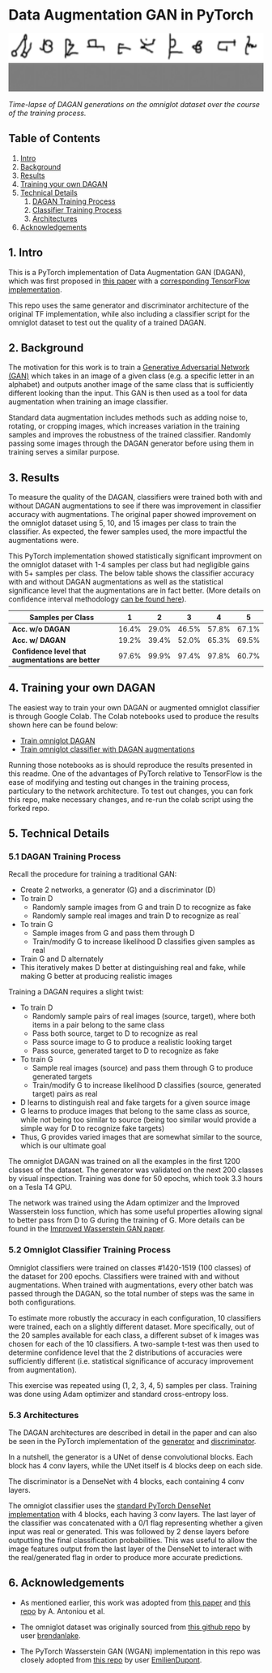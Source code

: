 # Data Augmentation GAN in PyTorch

<img src="resources/dagan_tracking_images.png" width=560 height=56/>
<img src="resources/dagan_training_progress.gif" width=560 height=56/>

<i>Time-lapse of DAGAN generations on the omniglot dataset over the course of the training process.</i>


## Table of Contents
1. [Intro](#intro)
2. [Background](#background)
3. [Results](#results)
4. [Training your own DAGAN](#train)
5. [Technical Details](#details)
	1. [DAGAN Training Process](#dagan_train)
	2. [Classifier Training Process](#classifier_train)
	3. [Architectures](#architectures)
6. [Acknowledgements](#acknowledgements)

## 1. Intro <a name="intro"></a>

This is a PyTorch implementation of Data Augmentation GAN (DAGAN), which was first proposed in [this paper](https://arxiv.org/abs/1711.04340) with a [corresponding TensorFlow implementation](https://github.com/AntreasAntoniou/DAGAN).

This repo uses the same generator and discriminator architecture of the original TF implementation, while also including a classifier script for the omniglot dataset to test out the quality of a trained DAGAN.

## 2. Background <a name="background"></a>

The motivation for this work is to train a [Generative Adversarial Network (GAN)](https://en.wikipedia.org/wiki/Generative_adversarial_network) which takes in an image of a given class (e.g. a specific letter in an alphabet) and outputs another image of the same class that is sufficiently different looking than the input. This GAN is then used as a tool for data augmentation when training an image classifier.

Standard data augmentation includes methods such as adding noise to, rotating, or cropping images, which increases variation in the training samples and improves the robustness of the trained classifier. Randomly passing some images through the DAGAN generator before using them in training serves a similar purpose.

## 3. Results <a name="results"></a>

To measure the quality of the DAGAN, classifiers were trained both with and without DAGAN augmentations to see if there was improvement in classifier accuracy with augmentations. The original paper showed improvement on the omniglot dataset using 5, 10, and 15 images per class to train the classifier. As expected, the fewer samples used, the more impactful the augmentations were.

This PyTorch implementation showed statistically significant improvment on the omniglot dataset with 1-4 samples per class but had negligible gains with 5+ samples per class. The below table shows the classifier accuracy with and without DAGAN augmentations as well as the statistical significance level that the augmentations are in fact better. (More details on confidence interval methodology [can be found here](#classifier_train)).


| Samples per Class                            | 1     | 2     | 3     | 4     | 5     |
|----------------------------------------------|-------|-------|-------|-------|-------|
| <b>Acc. w/o DAGAN</b>                               | 16.4% | 29.0% | 46.5% | 57.8% | 67.1% |
| <b>Acc. w/ DAGAN</b>                                | 19.2% | 39.4% | 52.0% | 65.3% | 69.5% |
| <b>Confidence level that augmentations are better | 97.6% | 99.9% | 97.4% | 97.8% | 60.7% |


## 4. Training your own DAGAN <a name="train"></a>

The easiest way to train your own DAGAN or augmented omniglot classifier is through Google Colab. The Colab notebooks used to produce the results shown here can be found below:
- [Train omniglot DAGAN](https://colab.research.google.com/drive/1U-twOEiguyIgiL6h9H6130tF-O_g-b-u)
- [Train omniglot classifier with DAGAN augmentations](https://colab.research.google.com/drive/1oJggcS6-3x_chbEfahSJCsy19kWBxWeE)

Running those notebooks as is should reproduce the results presented in this readme. One of the advantages of PyTorch relative to TensorFlow is the ease of modifying and testing out changes in the training process, particulary to the network architecture. To test out changes, you can fork this repo, make necessary changes, and re-run the colab script using the forked repo.

## 5. Technical Details <a name="details"></a>

### 5.1 DAGAN Training Process <a name="dagan_train"></a>
Recall the procedure for training a traditional GAN:
  - Create 2 networks, a generator (G) and a discriminator (D)
  - To train D
    - Randomly sample images from G and train D to recognize as fake
    - Randomly sample real images and train D to recognize as real`
  - To train G
    - Sample images from G and pass them through D
    - Train/modify G to increase likelihood D classifies given samples as real
  - Train G and D alternately
  - This iteratively makes D better at distinguishing real and fake, while making G better at producing realistic images

Training a DAGAN requires a slight twist:
  - To train D
    - Randomly sample pairs of real images (source, target), where both items in a pair belong to the same class
    - Pass both source, target to D to recognize as real
    - Pass source image to G to produce a realistic looking target
    - Pass source, generated target to D to recognize as fake
  - To train G
    - Sample real images (source) and pass them through G to produce generated targets
    - Train/modify G to increase likelihood D classifies (source, generated target) pairs as real
  - D learns to distinguish real and fake targets for a given source image
  - G learns to produce images that belong to the same class as source, while not being too similar to source (being too similar would provide a simple way for D to recognize fake targets)
  - Thus, G provides varied images that are somewhat similar to the source, which is our ultimate goal

The omniglot DAGAN was trained on all the examples in the first 1200 classes of the dataset. The generator was validated on the next 200 classes by visual inspection. Training was done for 50 epochs, which took 3.3 hours on a Tesla T4 GPU.

The network was trained using the Adam optimizer and the Improved Wasserstein loss function, which has some useful properties allowing signal to better pass from D to G during the training of G. More details can be found in the [Improved Wasserstein GAN paper](https://arxiv.org/abs/1704.00028).

### 5.2 Omniglot Classifier Training Process <a name="classifier_train"></a>

Omniglot classifiers were trained on classes #1420-1519 (100 classes) of the dataset for 200 epochs. Classifiers were trained with and without augmentations. When trained with augmentations, every other batch was passed through the DAGAN, so the total number of steps was the same in both configurations.

To estimate more robustly the accuracy in each configuration, 10 classifiers were trained, each on a slightly different dataset. More specifically, out of the 20 samples available for each class, a different subset of k images was chosen for each of the 10 classifiers. A two-sample t-test was then used to determine confidence level that the 2 distributions of accuracies were sufficiently different (i.e. statistical significance of accuracy improvement from augmentation).

This exercise was repeated using (1, 2, 3, 4, 5) samples per class. Training was done using Adam optimizer and standard cross-entropy loss.

### 5.3 Architectures <a name="architectures"></a>

The DAGAN architectures are described in detail in the paper and can also be seen in the PyTorch implementation of the [generator](https://github.com/amurthy1/dagan_torch/blob/master/generator.py) and [discriminator](https://github.com/amurthy1/dagan_torch/blob/master/discriminator.py).

In a nutshell, the generator is a UNet of dense convolutional blocks. Each block has 4 conv layers, while the UNet itself is 4 blocks deep on each side.

The discriminator is a DenseNet with 4 blocks, each containing 4 conv layers.

The omniglot classifier uses the [standard PyTorch DenseNet implementation](https://pytorch.org/hub/pytorch_vision_densenet/) with 4 blocks, each having 3 conv layers. The last layer of the classifier was concatenated with a 0/1 flag representing whether a given input was real or generated. This was followed by 2 dense layers before outputting the final classification probabilities. This was useful to allow the image features output from the last layer of the DenseNet to interact with the real/generated flag in order to produce more accurate predictions.


## 6. Acknowledgements <a name="acknowledgements"></a>

- As mentioned earlier, this work was adopted from [this paper](https://arxiv.org/abs/1711.04340) and [this repo](https://github.com/AntreasAntoniou/DAGAN) by A. Antoniou et al.

- The omniglot dataset was originally sourced from [this github repo](https://github.com/brendenlake/omniglot/) by user [brendanlake](https://github.com/brendenlake).

- The PyTorch Wasserstein GAN (WGAN) implementation in this repo was closely adopted from [this repo](https://github.com/EmilienDupont/wgan-gp) by user [EmilienDupont](https://github.com/EmilienDupont/).


